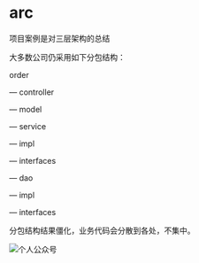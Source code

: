 # arc

项目案例是对三层架构的总结

大多数公司仍采用如下分包结构：

order

— controller

— model

— service

— impl

— interfaces

— dao

— impl

— interfaces
    
   
分包结构结果僵化，业务代码会分散到各处，不集中。 

![个人公众号](https://mmbiz.qpic.cn/mmbiz_jpg/TPf4ZN8SZsgDQRDKBPewPicO39re8d6Vky625OhZXMgPhlJbAOO7HJZYy4XiaGIfRgUcb4QuUD85dhWv0rzpJzjA/640?wx_fmt=jpeg&tp=webp&wxfrom=5&wx_lazy=1&wx_co=1)
